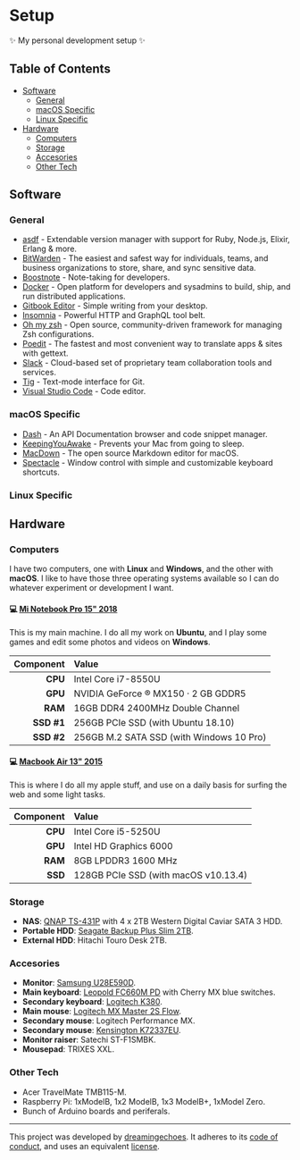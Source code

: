 # Setup

:sparkles: My personal development setup :sparkles:

## Table of Contents

- [Software](#software)
  * [General](#general)
  * [macOS Specific](#macos-specific)
  * [Linux Specific](#general)
- [Hardware](#hardware)
  * [Computers](#computers)
  * [Storage](#storage)
  * [Accesories](#accesories)
  * [Other Tech](#other-tech)

## Software

### General

* [asdf](https://github.com/asdf-vm/asdf) - Extendable version manager with support for Ruby, Node.js, Elixir, Erlang & more.
* [BitWarden](https://bitwarden.com/) - The easiest and safest way for individuals, teams, and business organizations to store, share, and sync sensitive data.
* [Boostnote](https://boostnote.io/) - Note-taking for developers.
* [Docker](https://www.docker.com/) - Open platform for developers and sysadmins to build, ship, and run distributed applications.
* [Gitbook Editor](https://legacy.gitbook.com/editor) - Simple writing from your desktop.
* [Insomnia](https://insomnia.rest/) - Powerful HTTP and GraphQL tool belt.
* [Oh my zsh](https://ohmyz.sh/) - Open source, community-driven framework for managing Zsh configurations.
* [Poedit](https://poedit.net/) - The fastest and most convenient way to translate apps & sites with gettext.
* [Slack](https://slack.com/) - Cloud-based set of proprietary team collaboration tools and services.
* [Tig](https://jonas.github.io/tig/) - Text-mode interface for Git.
* [Visual Studio Code](https://code.visualstudio.com/) - Code editor.

### macOS Specific

- [Dash](https://kapeli.com/dash) - An API Documentation browser and code snippet manager.
- [KeepingYouAwake](https://github.com/newmarcel/KeepingYouAwake) - Prevents your Mac from going to sleep.
- [MacDown](https://macdown.uranusjr.com/) - The open source Markdown editor for macOS.
- [Spectacle](https://www.spectacleapp.com/) - Window control with simple and customizable keyboard shortcuts.

### Linux Specific

## Hardware

### Computers

I have two computers, one with **Linux** and **Windows**, and the other with **macOS**. I like to have those three operating systems available so I can do whatever experiment or development I want.

#### :computer: [Mi Notebook Pro 15" 2018](https://www.mi.com/mibookpro/)

This is my main machine. I do all my work on **Ubuntu**, and I play some games and edit some photos and videos on **Windows**.

| Component  | Value                                    |
|-----------:|:-----------------------------------------|
| **CPU**    | Intel Core i7-8550U                      |
| **GPU**    | NVIDIA GeForce ® MX150 · 2 GB GDDR5      |
| **RAM**    | 16GB DDR4 2400MHz Double Channel         |
| **SSD #1** | 256GB PCIe SSD (with Ubuntu 18.10)       |
| **SSD #2** | 256GB M.2 SATA SSD (with Windows 10 Pro) |

#### :computer: [Macbook Air 13" 2015](https://support.apple.com/kb/sp714/)

This is where I do all my apple stuff, and use on a daily basis for surfing the web and some light tasks.

| Component  | Value                                |
|-----------:|:-------------------------------------|
| **CPU**    | Intel Core i5-5250U                  |
| **GPU**    | Intel HD Graphics 6000               |
| **RAM**    | 8GB LPDDR3 1600 MHz                  |
| **SSD**    | 128GB PCIe SSD (with macOS v10.13.4) |

### Storage

* **NAS**: [QNAP TS-431P](https://www.qnap.com/en/product/ts-431p) with 4 x 2TB Western Digital Caviar SATA 3 HDD.
* **Portable HDD**: [Seagate Backup Plus Slim 2TB](https://www.seagate.com/consumer/backup/backup-plus/).
* **External HDD**: Hitachi Touro Desk 2TB.

### Accesories

* **Monitor**: [Samsung U28E590D](https://www.samsung.com/es/monitors/uhd-ue590/LU28E590DSEN/).
* **Main keyboard**: [Leopold FC660M PD](http://global.leopold.co.kr/product.php?pcode=fc660mpd) with Cherry MX blue switches.
* **Secondary keyboard**: [Logitech K380](https://www.logitech.com/en-us/product/multi-device-keyboard-k380).
* **Main mouse**: [Logitech MX Master 2S Flow](https://www.logitech.com/en-us/product/mx-master-2s-flow).
* **Secondary mouse**: Logitech Performance MX.
* **Secondary mouse**: [Kensington K72337EU](https://www.kensington.com/us/us/4493/k72337us/orbit-trackball-with-scroll-ring).
* **Monitor raiser**: Satechi ST-F1SMBK.
* **Mousepad**: TRIXES XXL.

### Other Tech

* Acer TravelMate TMB115-M.
* Raspberry Pi: 1xModelB, 1x2 ModelB, 1x3 ModelB+, 1xModel Zero.
* Bunch of Arduino boards and periferals.

----------------------------

This project was developed by [dreamingechoes](https://github.com/dreamingechoes).
It adheres to its [code of conduct](https://github.com/dreamingechoes/base/blob/master/files/CODE_OF_CONDUCT.md), and uses an equivalent [license](https://github.com/dreamingechoes/base/blob/master/files/LICENSE).
